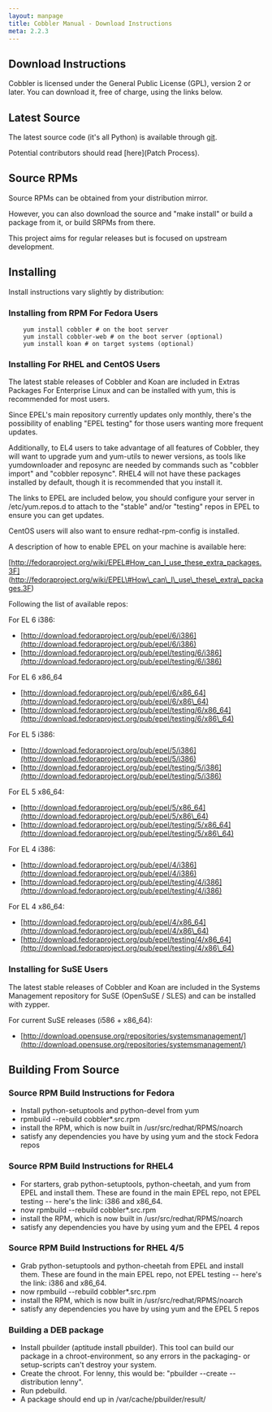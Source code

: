 ```yaml
---
layout: manpage
title: Cobbler Manual - Download Instructions
meta: 2.2.3
---
```

## Download Instructions

Cobbler is licensed under the General Public License (GPL), version
2 or later. You can download it, free of charge, using the links
below.

## Latest Source

The latest source code (it's all Python) is available through [git](https://github.com/cobbler/cobbler).

Potential contributors should read
[here](Patch Process).

## Source RPMs

Source RPMs can be obtained from your distribution mirror.

However, you can also download the source and "make install" or build a package from it, or build
SRPMs from there.

This project aims for regular releases but is focused on upstream development.

## Installing

Install instructions vary slightly by distribution:

### Installing from RPM For Fedora Users

        yum install cobbler # on the boot server
        yum install cobbler-web # on the boot server (optional)
        yum install koan # on target systems (optional)

### Installing For RHEL and CentOS Users

The latest stable releases of Cobbler and Koan are included in
Extras Packages For Enterprise Linux and can be installed with yum,
this is recommended for most users.

Since EPEL's main repository currently updates only monthly,
there's the possibility of enabling "EPEL testing" for those users
wanting more frequent updates.

Additionally, to EL4 users to take advantage of all features of
Cobbler, they will want to upgrade yum and yum-utils to newer
versions, as tools like yumdownloader and reposync are needed by
commands such as "cobbler import" and "cobbler reposync". RHEL4
will not have these packages installed by default, though it is
recommended that you install it.

The links to EPEL are included below, you should configure your
server in /etc/yum.repos.d to attach to the "stable" and/or
"testing" repos in EPEL to ensure you can get updates.

CentOS users will also want to ensure redhat-rpm-config is
installed.

A description of how to enable EPEL on your machine is available
here:

[http://fedoraproject.org/wiki/EPEL#How_can_I_use_these_extra_packages.3F]
(http://fedoraproject.org/wiki/EPEL\#How\_can\_I\_use\_these\_extra\_packages.3F)

Following the list of available repos:

For EL 6 i386:

-   [http://download.fedoraproject.org/pub/epel/6/i386](http://download.fedoraproject.org/pub/epel/6/i386)
-   [http://download.fedoraproject.org/pub/epel/testing/6/i386](http://download.fedoraproject.org/pub/epel/testing/6/i386)

For EL 6 x86\_64

-   [http://download.fedoraproject.org/pub/epel/6/x86_64](http://download.fedoraproject.org/pub/epel/6/x86\_64)
-   [http://download.fedoraproject.org/pub/epel/testing/6/x86_64](http://download.fedoraproject.org/pub/epel/testing/6/x86\_64)

For EL 5 i386:

-   [http://download.fedoraproject.org/pub/epel/5/i386](http://download.fedoraproject.org/pub/epel/5/i386)
-   [http://download.fedoraproject.org/pub/epel/testing/5/i386](http://download.fedoraproject.org/pub/epel/testing/5/i386)

For EL 5 x86\_64:

-   [http://download.fedoraproject.org/pub/epel/5/x86_64](http://download.fedoraproject.org/pub/epel/5/x86\_64)
-   [http://download.fedoraproject.org/pub/epel/testing/5/x86_64](http://download.fedoraproject.org/pub/epel/testing/5/x86\_64)

For EL 4 i386:

-   [http://download.fedoraproject.org/pub/epel/4/i386](http://download.fedoraproject.org/pub/epel/4/i386)
-   [http://download.fedoraproject.org/pub/epel/testing/4/i386](http://download.fedoraproject.org/pub/epel/testing/4/i386)

For EL 4 x86\_64:

-   [http://download.fedoraproject.org/pub/epel/4/x86_64](http://download.fedoraproject.org/pub/epel/4/x86\_64)
-   [http://download.fedoraproject.org/pub/epel/testing/4/x86_64](http://download.fedoraproject.org/pub/epel/testing/4/x86\_64)

### Installing for SuSE Users

The latest stable releases of Cobbler and Koan are included in the
Systems Management repository for SuSE (OpenSuSE / SLES) and can be
installed with zypper.

For current SuSE releases (i586 + x86\_64):

-   [http://download.opensuse.org/repositories/systemsmanagement/](http://download.opensuse.org/repositories/systemsmanagement/)

## Building From Source

### Source RPM Build Instructions for Fedora

-   Install python-setuptools and python-devel from yum
-   rpmbuild --rebuild cobbler\*.src.rpm
-   install the RPM, which is now built in
    /usr/src/redhat/RPMS/noarch
-   satisfy any dependencies you have by using yum and the stock
    Fedora repos

### Source RPM Build Instructions for RHEL4

-   For starters, grab python-setuptools, python-cheetah, and yum
    from EPEL and install them. These are found in the main EPEL repo,
    not EPEL testing -- here's the link: i386 and x86\_64.
-   now rpmbuild --rebuild cobbler\*.src.rpm
-   install the RPM, which is now built in
    /usr/src/redhat/RPMS/noarch
-   satisfy any dependencies you have by using yum and the EPEL 4
    repos

### Source RPM Build Instructions for RHEL 4/5

-   Grab python-setuptools and python-cheetah from EPEL and install
    them. These are found in the main EPEL repo, not EPEL testing --
    here's the link: i386 and x86\_64.
-   now rpmbuild --rebuild cobbler\*.src.rpm
-   install the RPM, which is now built in
    /usr/src/redhat/RPMS/noarch
-   satisfy any dependencies you have by using yum and the EPEL 5
    repos

### Building a DEB package

-   Install pbuilder (aptitude install pbuilder). This tool can
    build our package in a chroot-environment, so any errors in the
    packaging- or setup-scripts can't destroy your system.
-   Create the chroot. For lenny, this would be: "pbuilder --create
    --distribution lenny".
-   Run pdebuild.
-   A package should end up in /var/cache/pbuilder/result/
